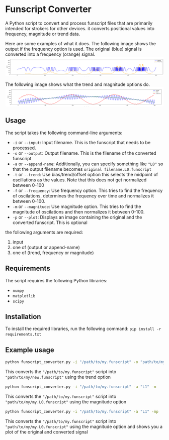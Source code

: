# Funscript Converter

A Python script to convert and process funscript files that are primarily intended for strokers for other devices. it converts positional values into frequency, magnitude or trend data.

Here are some examples of what it does. The following image shows the output if the frequency option is used. The original (blue) signal is converted into a frequency (orange) signal.
![](docs/frequency.png)

The following image shows what the trend and magnitude options do. 
![](docs/trend_magnitude.png)

## Usage

The script takes the following command-line arguments:

* `-i` or `--input`: Input filename. This is the funscript that needs to be processed.
* `-o` or `--output`: Output filename. This is the filename of the converted funscript
* `-a` or `--append-name`: Additionally, you can specify something like `"L0"` so that the output filename becomes `original filename.L0.funscript`
* `-t` or `--trend`: Use bias/trend/offset option this selects the midpoint of oscillations as the values. Note that this does not get normalized between 0-100
* `-f` or `--frequency`: Use frequency option. This tries to find the frequency of oscilations, determines the frequency over time and normalizes it between 0-100. 
* `-m` or `--magnitude`: Use magnitude option. This tries to find the magnitude of oscilations and then normalizes it between 0-100.
* `-p` or `--plot`: Displays an image containing the original and the converted funscript. This is optional


the following arguments are required:
1. input
2. one of (output or append-name)
3. one of (trend, frequency or magnitude)



## Requirements


The script requires the following Python libraries:

* `numpy`
* `matplotlib`
* `scipy`

## Installation


To install the required libraries, run the following command:
`pip install -r requirements.txt`

## Example usage
```bash
python funscript_converter.py -i "/path/to/my.funscript" -o "path/to/my/new.funscript" -t
```
This converts the `"/path/to/my.funscript"` script into `"path/to/my/new.funscript"` using the trend option

```bash
python funscript_converter.py -i "/path/to/my.funscript" -a "L1" -m
```
This converts the `"/path/to/my.funscript"` script into `"path/to/my/my.L0.funscript"` using the magnitude option

```bash
python funscript_converter.py -i "/path/to/my.funscript" -a "L1" -mp
```
This converts the `"/path/to/my.funscript"` script into `"path/to/my/my.L0.funscript"` using the magnitude option and shows you a plot of the original and converted signal

